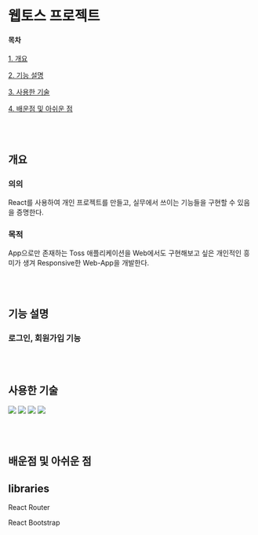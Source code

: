 # 웹토스 프로젝트

#### 목차

[1. 개요](#개요)

[2. 기능 설명](#기능-설명)

[3. 사용한 기술](#사용한-기술)

[4. 배운점 및 아쉬운 점](#배운점-및-아쉬운-점)

<br><br>

## 개요

### 의의

React를 사용하여 개인 프로젝트를 만들고, 실무에서 쓰이는 기능들을 구현할 수 있음을 증명한다.

### 목적

App으로만 존재하는 Toss 애플리케이션을 Web에서도 구현해보고 싶은 개인적인 흥미가 생겨 Responsive한 Web-App을 개발한다.

<br><br>

## 기능 설명

### 로그인, 회원가입 기능


<br><br>

## 사용한 기술

<img src="https://img.shields.io/badge/React-61DAFB?style=for-the-badge&logo=react&logoColor=white"/>   <img src="https://img.shields.io/badge/HTML5-E34F26?style=for-the-badge&logo=html5&logoColor=white"/>   <img src="https://img.shields.io/badge/CSS3-1572B6?style=for-the-badge&logo=css3&logoColor=white"/>   <img src="https://img.shields.io/badge/JavaScript-F7DF1E?style=for-the-badge&logo=javascript&logoColor=white"/>


<br><br>

## 배운점 및 아쉬운 점


## libraries

React Router

React Bootstrap
